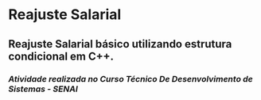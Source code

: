 # Reajuste Salarial

## Reajuste Salarial básico utilizando estrutura condicional em C++.

### _Atividade realizada no Curso Técnico De Desenvolvimento de Sistemas - SENAI_
